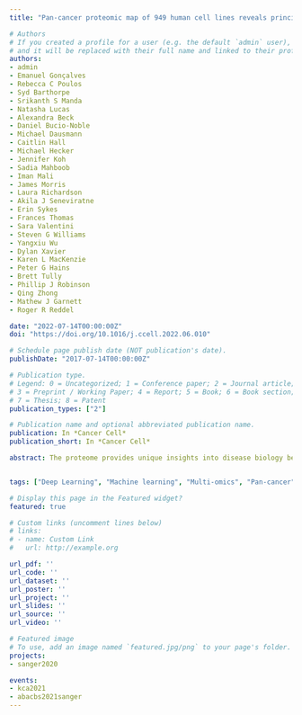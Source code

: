 ```yaml
---
title: "Pan-cancer proteomic map of 949 human cell lines reveals principles of cancer vulnerabilities"

# Authors
# If you created a profile for a user (e.g. the default `admin` user), write the username (folder name) here 
# and it will be replaced with their full name and linked to their profile.
authors:
- admin 
- Emanuel Gonçalves
- Rebecca C Poulos
- Syd Barthorpe
- Srikanth S Manda
- Natasha Lucas
- Alexandra Beck
- Daniel Bucio-Noble
- Michael Dausmann
- Caitlin Hall
- Michael Hecker
- Jennifer Koh
- Sadia Mahboob
- Iman Mali
- James Morris
- Laura Richardson
- Akila J Seneviratne
- Erin Sykes
- Frances Thomas
- Sara Valentini
- Steven G Williams
- Yangxiu Wu
- Dylan Xavier
- Karen L MacKenzie
- Peter G Hains
- Brett Tully
- Phillip J Robinson
- Qing Zhong
- Mathew J Garnett
- Roger R Reddel

date: "2022-07-14T00:00:00Z"
doi: "https://doi.org/10.1016/j.ccell.2022.06.010"

# Schedule page publish date (NOT publication's date).
publishDate: "2017-07-14T00:00:00Z"

# Publication type.
# Legend: 0 = Uncategorized; 1 = Conference paper; 2 = Journal article;
# 3 = Preprint / Working Paper; 4 = Report; 5 = Book; 6 = Book section;
# 7 = Thesis; 8 = Patent
publication_types: ["2"]

# Publication name and optional abbreviated publication name.
publication: In *Cancer Cell*
publication_short: In *Cancer Cell*

abstract: The proteome provides unique insights into disease biology beyond the genome and transcriptome. A lack of large proteomic datasets has restricted the identification of new cancer biomarkers. Here, proteomes of 949 cancer cell lines across 28 tissue types are analyzed by mass spectrometry. Deploying a workflow to quantify 8,498 proteins, these data capture evidence of cell-type and post-transcriptional modifications. Integrating multi-omics, drug response, and CRISPR-Cas9 gene essentiality screens with a deep learning-based pipeline reveals thousands of protein biomarkers of cancer vulnerabilities that are not significant at the transcript level. The power of the proteome to predict drug response is very similar to that of the transcriptome. Further, random downsampling to only 1,500 proteins has limited impact on predictive power, consistent with protein networks being highly connected and co-regulated. This pan-cancer proteomic map (ProCan-DepMapSanger) is a comprehensive resource available at https://cellmodelpassports.sanger.ac.uk.


tags: ["Deep Learning", "Machine learning", "Multi-omics", "Pan-cancer", "Drug response", "CRISPR-Cas9"]

# Display this page in the Featured widget?
featured: true

# Custom links (uncomment lines below)
# links:
# - name: Custom Link
#   url: http://example.org

url_pdf: ''
url_code: ''
url_dataset: ''
url_poster: ''
url_project: ''
url_slides: ''
url_source: ''
url_video: ''

# Featured image
# To use, add an image named `featured.jpg/png` to your page's folder. 
projects:
- sanger2020

events: 
- kca2021
- abacbs2021sanger
---
```


